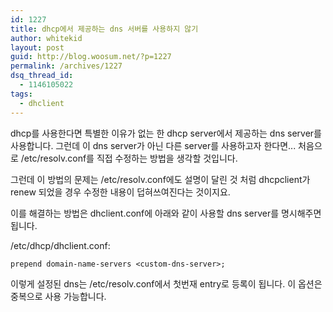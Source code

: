 ```yaml
---
id: 1227
title: dhcp에서 제공하는 dns 서버를 사용하지 않기
author: whitekid
layout: post
guid: http://blog.woosum.net/?p=1227
permalink: /archives/1227
dsq_thread_id:
  - 1146105022
tags:
  - dhclient
---
```

dhcp를 사용한다면 특별한 이유가 없는 한 dhcp server에서 제공하는 dns server를 사용합니다. 그런데 이 dns server가 아닌 다른 server를 사용하고자 한다면... 처음으로 /etc/resolv.conf를 직접 수정하는 방법을 생각할 것입니다.

그런데 이 방법의 문제는 /etc/resolv.conf에도 설명이 달린 것 처럼 dhcpclient가 renew 되었을 경우 수정한 내용이 덥혀쓰여진다는 것이지요.

이를 해결하는 방법은 dhclient.conf에 아래와 같이 사용할 dns server를 명시해주면 됩니다.

/etc/dhcp/dhclient.conf:

    prepend domain-name-servers <custom-dns-server>;

이렇게 설정된 dns는 /etc/resolv.conf에서 첫번재 entry로 등록이 됩니다. 이 옵션은 중복으로 사용 가능합니다.